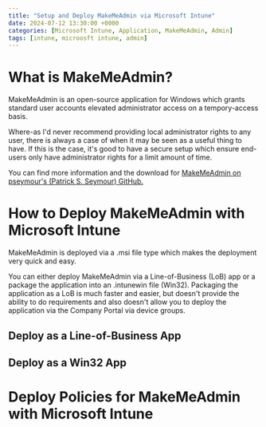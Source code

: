 ```yaml
---
title: "Setup and Deploy MakeMeAdmin via Microsoft Intune"
date: 2024-07-12 13:30:00 +0000
categories: [Microsoft Intune, Application, MakeMeAdmin, Admin]
tags: [intune, microosft intune, admin]
---
```


# What is MakeMeAdmin?
MakeMeAdmin is an open-source application for Windows which grants standard user accounts elevated administrator access on a tempory-access basis.

Where-as I'd never recommend providing local administrator rights to any user, there is always a case of when it may be seen as a useful thing to have. If this is the case, it's good to have a secure setup which ensure end-users only have administrator rights for a limit amount of time.

You can find more information and the download for [MakeMeAdmin on pseymour's (Patrick S. Seymour) GitHub.](https://github.com/pseymour/MakeMeAdmin) 

# How to Deploy MakeMeAdmin with Microsoft Intune
MakeMeAdmin is deployed via a .msi file type which makes the deployment very quick and easy.

You can either deploy MakeMeAdmin via a Line-of-Business (LoB) app or a package the application into an .intunewin file (Win32). Packaging the application as a LoB is much faster and easier, but doesn't provide the ability to do requirements and also doesn't allow you to deploy the application via the Company Portal via device groups.

## Deploy as a Line-of-Business App

## Deploy as a Win32 App
 
# Deploy Policies for MakeMeAdmin with Microsoft Intune
